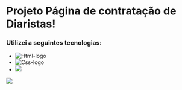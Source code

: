 <h1>Projeto Página de contratação de Diaristas!</h1>

<h3> Utilizei a seguintes tecnologias: </h3>

- <img src="https://img.shields.io/badge/HTML5-E34F26?style=for-the-badge&logo=html5&logoColor=white" alt="Html-logo"/>
- <img src="https://img.shields.io/badge/CSS3-1572B6?style=for-the-badge&logo=css3&logoColor=white" alt="Css-logo"/>
-  <img src="https://img.shields.io/badge/Bootstrap-563D7C?style=for-the-badge&logo=bootstrap&logoColor=white"/>


<img src= "https://github.com/leonardosantos10/Projeto-Pagina-diaristas/blob/main/img/img-desktop-diaristas.png?raw=true"/>


